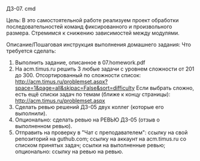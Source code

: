 ДЗ-07. cmd

Цель:
В это самостоятельной работе реализуем проект обработки последовательностей команд фиксированного и произвольного 
размера. Стремимся к снижению зависимостей между модулями.


Описание/Пошаговая инструкция выполнения домашнего задания:
Что требуется сделать:

1. Выполнить задание, описанное в 07.homework.pdf
2. На acm.timus.ru решить 3 любые задачи с уровнем сложности от 201 до 300.
Отсортированный по сложности список:
http://acm.timus.ru/problemset.aspx?space=1&page=all&skipac=False&sort=difficulty
Если выбрать сложно, есть ещё списки задач по темам (ближе к концу страницы):
http://acm.timus.ru/problemset.aspx
3. Сделать ревью решений ДЗ-05 двух коллег (которые его выполнили).
4. Опционально: сделать ревью на РЕВЬЮ ДЗ-05 (отзыв о выполненном ревью).
5. Отправить на проверку в "Чат с преподавателем":
ссылку на свой репозиторий на guthub.com;
ссылку на аккаунт на acm.timus.ru со списком принятых задач;
ссылки на выполненные ревью;
опционально: ссылку на ревью на ревью.